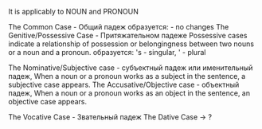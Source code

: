 It is applicably to NOUN and PRONOUN

The Common Case - Общий падеж
    образуется: <noun> - no changes
The Genitive/Possessive Case - Притяжательном падеже
    Possessive cases indicate a relationship of possession or belongingness between two nouns or a noun and a pronoun.
    образуется: <noun>'s - singular, <noun>' - plural

The Nominative/Subjective case - субъектный падеж или именительный падеж,
    When a noun or a pronoun works as a subject in the sentence, a subjective case appears.
The Accusative/Objective case - объектный падеж,
    When a noun or a pronoun works as an object in the sentence, an objective case appears.

The Vocative Case - Звательный падеж
The Dative Case -> ?